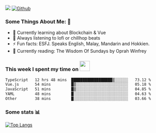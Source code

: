 ![](https://visitor-badge.laobi.icu/badge?page_id=seanho96.seanho96)
[![Github](https://img.shields.io/github/followers/seanho96?label=Follow&style=social)](https://github.com/seanho96)

### Some Things About Me: 👋
- 🌱 Currently learning about Blockchain & Vue
- :musical_note: Always listening to lofi or chillhop beats
- :zap: Fun facts: ESFJ. Speaks English, Malay, Mandarin and Hokkien.
- :book: Currently reading: The Wisdom Of Sundays by Oprah Winfrey

### This week I spent my time on <img src="https://media.giphy.com/media/SvQzkTQb3ZwKcj1QTO/giphy.gif" width="32">

<!--START_SECTION:waka-->

```txt
TypeScript   12 hrs 48 mins  ██████████████████▒░░░░░░   73.12 %
Vue.js       54 mins         █▒░░░░░░░░░░░░░░░░░░░░░░░   05.18 %
JavaScript   51 mins         █▒░░░░░░░░░░░░░░░░░░░░░░░   04.85 %
YAML         48 mins         █░░░░░░░░░░░░░░░░░░░░░░░░   04.63 %
Other        38 mins         █░░░░░░░░░░░░░░░░░░░░░░░░   03.66 %
```

<!--END_SECTION:waka-->

### Some stats 📊

[![Top Langs](https://github-readme-stats.vercel.app/api/top-langs/?username=seanho96&layout=compact&theme=graywhite)](https://github.com/anuraghazra/github-readme-stats)
<br/>
<!-- ![GitHub stats](https://github-readme-stats.vercel.app/api?username=seanho96&show_icons=true&theme=graywhite)-->

